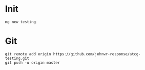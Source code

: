 # Init
```
ng new testing
```

# Git
```
git remote add origin https://github.com/johnwr-response/atcg-testing.git
git push -u origin master
```
